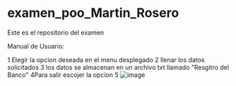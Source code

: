 # examen_poo_Martin_Rosero
Este es el repositorio del examen

Manual de Usuario:

1 Elegir la opcion deseada en el menu desplegado
2 llenar los datos solicitados
3 los datos se almacenan en un archivo txt llamado "Resgitro del Banco"
4Para salir escojer la opcion 5
![image](https://user-images.githubusercontent.com/85313351/178287966-ae3b1049-be0b-416d-9343-3f5936e0b553.png)

